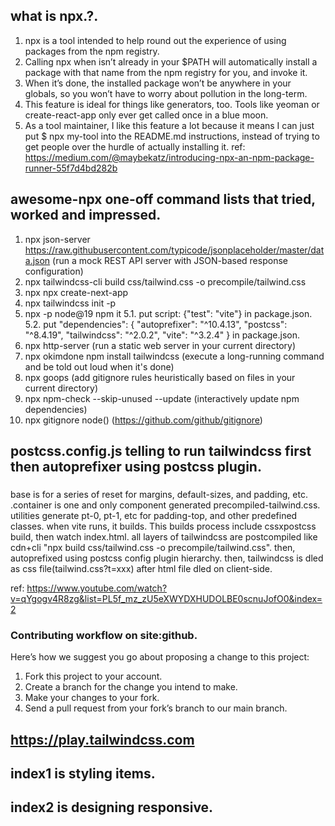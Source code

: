 ##  what is npx.?.

1. npx is a tool intended to help round out the experience of using packages from the npm registry.
2. Calling npx <command> when <command> isn’t already in your $PATH will automatically install a package with that name from the npm registry for you, and invoke it.
3. When it’s done, the installed package won’t be anywhere in your globals, so you won’t have to worry about pollution in the long-term.
4. This feature is ideal for things like generators, too. Tools like yeoman or create-react-app only ever get called once in a blue moon.
5. As a tool maintainer, I like this feature a lot because it means I can just put $ npx my-tool into the README.md instructions, instead of trying to get people over the hurdle of actually installing it.
ref: https://medium.com/@maybekatz/introducing-npx-an-npm-package-runner-55f7d4bd282b

##  awesome-npx one-off command lists that tried, worked and impressed.
1. npx json-server https://raw.githubusercontent.com/typicode/jsonplaceholder/master/data.json (run a mock REST API server with JSON-based response configuration)
2. npx tailwindcss-cli build css/tailwind.css -o precompile/tailwind.css
3. npx npx create-next-app
4. npx tailwindcss init -p
5. npx -p node@19 npm it 
5.1. put script: {"test": "vite"} in package.json.
5.2. put "dependencies": { "autoprefixer": "^10.4.13", "postcss": "^8.4.19", "tailwindcss": "^2.0.2", "vite": "^3.2.4"
  } in package.json.
6. npx http-server                      (run a static web server in your current directory)
7. npx okimdone npm install tailwindcss (execute a long-running command and be told out loud when it's done)
8. npx goops                            (add gitignore rules heuristically based on files in your current directory)
9. npx npm-check --skip-unused --update (interactively update npm dependencies)
10. npx gitignore node(<nameofavailablelanguagesongithubpage>) (https://github.com/github/gitignore)

## postcss.config.js telling to run tailwindcss first then autoprefixer using postcss plugin.

###
base is for a series of reset for margins, default-sizes, and padding, etc.
.container is one and only component generated precompiled-tailwind.css.
utilities generate pt-0, pt-1, etc for padding-top, and other predefined classes.
when vite runs, it builds. This builds process include cssxpostcss build, then watch index.html.
all layers of tailwindcss are postcompiled like cdn+cli "npx build css/tailwind.css -o precompile/tailwind.css".
then, autoprefixed using postcss config plugin hierarchy.
then, tailwindcss is dled as css file(tailwind.css?t=xxx) after html file dled on client-side.

ref: https://www.youtube.com/watch?v=qYgogv4R8zg&list=PL5f_mz_zU5eXWYDXHUDOLBE0scnuJofO0&index=2
###

### Contributing workflow on site:github.
Here’s how we suggest you go about proposing a change to this project:
1. Fork this project to your account.
2. Create a branch for the change you intend to make.
3. Make your changes to your fork.
4. Send a pull request from your fork’s branch to our main branch.

## https://play.tailwindcss.com

## index1 is styling items.
## index2 is designing responsive.